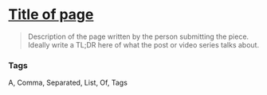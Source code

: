 # [Title of page](https://url/to/page)

> Description of the page written by the person submitting the piece. Ideally write a TL;DR here of what the post or video series talks about.

### Tags

A, Comma, Separated, List, Of, Tags